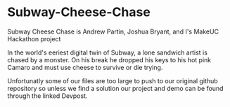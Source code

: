 # Subway-Cheese-Chase
Subway Cheese Chase is Andrew Partin, Joshua Bryant, and I's MakeUC Hackathon project

In the world's eeriest digital twin of Subway, a lone sandwich artist is chased by a monster. On his break he dropped his keys to his hot pink Camaro and must use cheese to survive or die trying.

Unfortunatly some of our files are too large to push to our original github repository so unless we find a solution our project and demo can be found through the linked Devpost.
